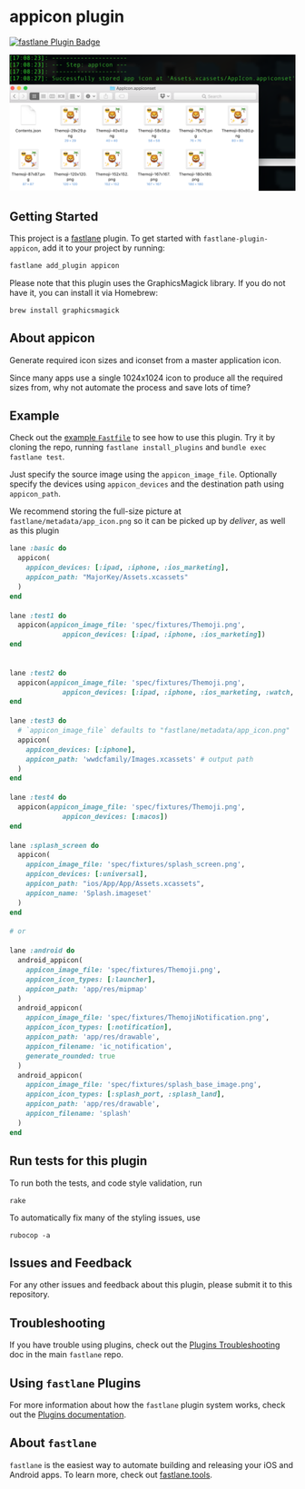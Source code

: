 # appicon plugin

[![fastlane Plugin Badge](https://rawcdn.githack.com/fastlane/fastlane/master/fastlane/assets/plugin-badge.svg)](https://rubygems.org/gems/fastlane-plugin-appicon)

![Demo image](demo.png)

## Getting Started

This project is a [fastlane](https://github.com/fastlane/fastlane) plugin. To get started with `fastlane-plugin-appicon`, add it to your project by running:

```bash
fastlane add_plugin appicon
```

Please note that this plugin uses the GraphicsMagick library. If you do not have it, you can install it via Homebrew:

```
brew install graphicsmagick
```

## About appicon

Generate required icon sizes and iconset from a master application icon.

Since many apps use a single 1024x1024 icon to produce all the required sizes from, why not automate the process and save lots of time?

## Example

Check out the [example `Fastfile`](fastlane/Fastfile) to see how to use this plugin. Try it by cloning the repo, running `fastlane install_plugins` and `bundle exec fastlane test`.

Just specify the source image using the `appicon_image_file`. Optionally specify the devices using `appicon_devices` and the destination path using `appicon_path`.

We recommend storing the full-size picture at `fastlane/metadata/app_icon.png` so it can be picked up by _deliver_, as well as this plugin

```ruby
lane :basic do
  appicon(
    appicon_devices: [:ipad, :iphone, :ios_marketing],
    appicon_path: "MajorKey/Assets.xcassets"
  )
end

lane :test1 do
  appicon(appicon_image_file: 'spec/fixtures/Themoji.png',
             appicon_devices: [:ipad, :iphone, :ios_marketing])
end


lane :test2 do
  appicon(appicon_image_file: 'spec/fixtures/Themoji.png',
             appicon_devices: [:ipad, :iphone, :ios_marketing, :watch, :watch_marketing])
end

lane :test3 do
  # `appicon_image_file` defaults to "fastlane/metadata/app_icon.png"
  appicon(
    appicon_devices: [:iphone],
    appicon_path: 'wwdcfamily/Images.xcassets' # output path
  )
end

lane :test4 do
  appicon(appicon_image_file: 'spec/fixtures/Themoji.png',
             appicon_devices: [:macos])
end

lane :splash_screen do
  appicon(
    appicon_image_file: 'spec/fixtures/splash_screen.png',
    appicon_devices: [:universal],
    appicon_path: "ios/App/App/Assets.xcassets",
    appicon_name: 'Splash.imageset'
  )
end

# or

lane :android do
  android_appicon(
    appicon_image_file: 'spec/fixtures/Themoji.png',
    appicon_icon_types: [:launcher],
    appicon_path: 'app/res/mipmap'
  )
  android_appicon(
    appicon_image_file: 'spec/fixtures/ThemojiNotification.png',
    appicon_icon_types: [:notification],
    appicon_path: 'app/res/drawable',
    appicon_filename: 'ic_notification',
    generate_rounded: true
  )
  android_appicon(
    appicon_image_file: 'spec/fixtures/splash_base_image.png',
    appicon_icon_types: [:splash_port, :splash_land],
    appicon_path: 'app/res/drawable',
    appicon_filename: 'splash'
  )
end
```

## Run tests for this plugin

To run both the tests, and code style validation, run

```
rake
```

To automatically fix many of the styling issues, use
```
rubocop -a
```

## Issues and Feedback

For any other issues and feedback about this plugin, please submit it to this repository.

## Troubleshooting

If you have trouble using plugins, check out the [Plugins Troubleshooting](https://github.com/fastlane/fastlane/blob/master/fastlane/docs/PluginsTroubleshooting.md) doc in the main `fastlane` repo.

## Using `fastlane` Plugins

For more information about how the `fastlane` plugin system works, check out the [Plugins documentation](https://github.com/fastlane/fastlane/blob/master/fastlane/docs/Plugins.md).

## About `fastlane`

`fastlane` is the easiest way to automate building and releasing your iOS and Android apps. To learn more, check out [fastlane.tools](https://fastlane.tools).
